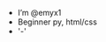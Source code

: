 - I’m @emyx1
- Beginner py, html/css
- '-'


<!---
emyx1/emyx1 is a ✨ special ✨ repository because its `README.md` (this file) appears on your GitHub profile.
You can click the Preview link to take a look at your changes.
--->

